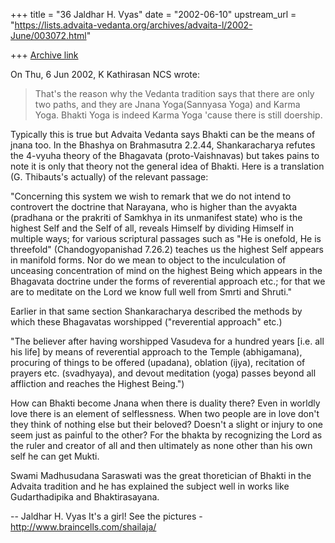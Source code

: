 +++
title = "36 Jaldhar H. Vyas"
date = "2002-06-10"
upstream_url = "https://lists.advaita-vedanta.org/archives/advaita-l/2002-June/003072.html"

+++
[Archive link](https://lists.advaita-vedanta.org/archives/advaita-l/2002-June/003072.html)

On Thu, 6 Jun 2002, K Kathirasan NCS wrote:

> That's the reason why the Vedanta tradition says that there are only two
> paths, and they are Jnana Yoga(Sannyasa Yoga) and Karma Yoga. Bhakti Yoga is
> indeed Karma Yoga 'cause there is still doership.
>

Typically this is true but Advaita Vedanta says Bhakti can be the means of
jnana too.  In the Bhashya on Brahmasutra 2.2.44, Shankaracharya refutes
the 4-vyuha theory of the Bhagavata (proto-Vaishnavas) but takes pains to
note it is only that theory not the general idea of Bhakti.  Here is a
translation (G. Thibauts's actually) of the relevant passage:

"Concerning this system we wish to remark that we do not intend to
controvert the doctrine that Narayana, who is higher than the avyakta
(pradhana or the prakriti of Samkhya in its unmanifest state) who is
the highest Self and the Self of all, reveals Himself by dividing Himself
in multiple ways; for various scriptural passages such as "He is onefold,
He is threefold" (Chandogyopanishad 7.26.2) teaches us the highest Self
appears in manifold forms.  Nor do we mean to object to the inculculation
of unceasing concentration of mind on the highest Being which appears in
the Bhagavata doctrine under the forms of reverential approach etc.; for
that we are to meditate on the Lord we know full well from Smrti and
Shruti."

Earlier in that same section Shankaracharya described the methods by which
these Bhagavatas worshipped ("reverential approach" etc.)

"The believer after having worshipped Vasudeva for a hundred years [i.e.
all his life] by means of reverential approach to the Temple (abhigamana),
procuring of things to be offered (upadana), oblation (ijya), recitation
of prayers etc. (svadhyaya), and devout meditation (yoga) passes beyond
all affliction and reaches the Highest Being.")

How can Bhakti become Jnana when there is duality there?  Even in worldly
love there is an element of selflessness.  When two people are in love
don't they think of nothing else but their beloved?  Doesn't a slight or
injury to one seem just as painful to the other?  For the bhakta by
recognizing the Lord as the ruler and creator of all and then ultimately
as none other than his own self he can get Mukti.

Swami Madhusudana Saraswati was the great thoretician of Bhakti in the
Advaita tradition and he has explained the subject well in works like
Gudarthadipika and Bhaktirasayana.

--
Jaldhar H. Vyas <jaldhar at braincells.com>
It's a girl! See the pictures - http://www.braincells.com/shailaja/

